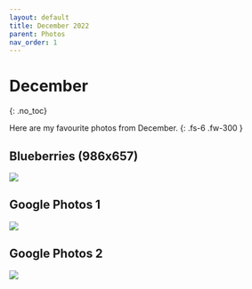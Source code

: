 ```yaml
---
layout: default
title: December 2022
parent: Photos
nav_order: 1
---
```


# December
{: .no_toc}

Here are my favourite photos from December.
{: .fs-6 .fw-300 }  

## Blueberries (986x657)
![](../../../msdn-lessons/sandbox/css-masonry/files/images/blueberries.jpg)

## Google Photos 1
![](https://lh3.googleusercontent.com/Fe6LXfJSZW9kx_Vludshf9Ia5LKX2uuvNx76VqYuwLq5NAvTIhiU-JIIIL7xspvUz2qpHf6iwRfNfRmjvaZOeXk2Tqdwul7yQfPpqYBMhSrRfLpzQcXw5wUWVmqjm-kf7MnkK7EPIQ)

## Google Photos 2
![](https://lh3.googleusercontent.com/82iuyJZIgeUorsHNSVKvlu8EUv5kWoLerYFUUSjx_zycqsX6uFOLhzAO9-HkoWmsfLDhcaXVTit4BbTb95RahqwRChFwI3L5taU3nRfdxGKuB5g0g_rRdy59dv6vLdNxReKlKnB9Rw)
